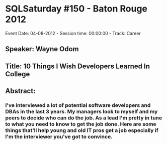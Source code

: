 # SQLSaturday #150 - Baton Rouge 2012
Event Date: 04-08-2012 - Session time: 00:00:00 - Track: Career
## Speaker: Wayne Odom
## Title: 10 Things I Wish Developers Learned In College
## Abstract:
### I've interviewed a lot of potential software developers and DBAs in the last 3 years.   My managers look to myself and my peers to decide who can do the job.    As a lead I'm pretty in tune to what you need to know to get the job done.   Here are some things that'll help young and old IT pros get a job especially if I'm the interviewer you've got to convince.
